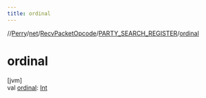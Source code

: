 ```yaml
---
title: ordinal
---
```

//[Perry](../../../../index.html)/[net](../../index.html)/[RecvPacketOpcode](../index.html)/[PARTY_SEARCH_REGISTER](index.html)/[ordinal](ordinal.html)



# ordinal



[jvm]\
val [ordinal](ordinal.html): [Int](https://kotlinlang.org/api/latest/jvm/stdlib/kotlin/-int/index.html)




